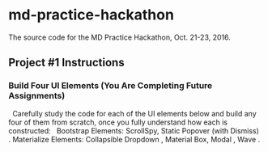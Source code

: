 # md-practice-hackathon

The source code for the MD Practice Hackathon, Oct. 21-23, 2016.

## Project #1 Instructions

### Build Four UI Elements (You Are Completing Future Assignments)
 
Carefully study the code for each of the UI elements below and build any four of them from scratch, once you fully understand how each is constructed:   Bootstrap Elements: ScrollSpy, Static Popover (with Dismiss)  . Materialize Elements: Collapsible Dropdown , Material Box, Modal , Wave .
